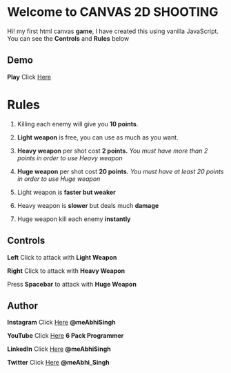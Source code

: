﻿# Welcome to CANVAS 2D SHOOTING

Hi! my first html canvas **game**, I have created this using vanilla JavaScript.
You can see the **Controls** and **Rules** below

## Demo

**Play** Click [Here](https://meabhisingh.github.io/canvasGame/)

# Rules

1.  Killing each enemy will give you **10 points**.
2.  **Light weapon** is free, you can use as much as you want.
3.  **Heavy weapon** per shot cost **2 points.** _You must have more than 2 points in order to use Heavy weapon_
4.  **Huge weapon** per shot cost **20 points.** _You must have at least 20 points in order to use Huge weapon_

5.  Light weapon is **faster but weaker**
6.  Heavy weapon is **slower** but deals much **damage**
7.  Huge weapon kill each enemy **instantly**

## Controls

**Left** Click to attack with **Light Weapon**

**Right** Click to attack with **Heavy Weapon**

Press **Spacebar** to attack with **Huge Weapon**

## Author

**Instagram** Click [Here](https://www.instagram.com/meabhisingh) **@meAbhiSingh**

**YouTube** Click [Here](https://www.youtube.com/channel/UCO7afj9AUo0zV69pqEYhcjw/) **6 Pack Programmer**

**LinkedIn** Click [Here](https://in.linkedin.com/in/meabhisingh) **@meAbhiSingh**

**Twitter** Click [Here](https://twitter.com/meAbhi_Singh) **@meAbhi_Singh**
